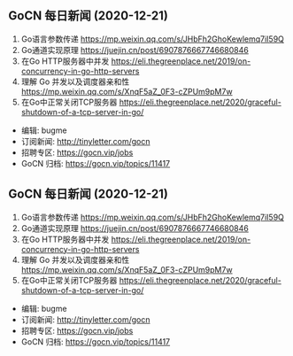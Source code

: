 ## GoCN 每日新闻 (2020-12-21)

1. Go语言参数传递 https://mp.weixin.qq.com/s/JHbFh2GhoKewlemq7iI59Q
2. Go通道实现原理 https://juejin.cn/post/6907876667746680846
3. 在Go HTTP服务器中并发 https://eli.thegreenplace.net/2019/on-concurrency-in-go-http-servers
4. 理解 Go 并发以及调度器亲和性 https://mp.weixin.qq.com/s/XnqF5aZ_0F3-cZPUm9pM7w
5. 在Go中正常关闭TCP服务器 https://eli.thegreenplace.net/2020/graceful-shutdown-of-a-tcp-server-in-go/

* 编辑: bugme
* 订阅新闻: http://tinyletter.com/gocn
* 招聘专区: https://gocn.vip/jobs
* GoCN 归档: https://gocn.vip/topics/11417

## GoCN 每日新闻 (2020-12-21)

1. Go语言参数传递 https://mp.weixin.qq.com/s/JHbFh2GhoKewlemq7iI59Q
2. Go通道实现原理 https://juejin.cn/post/6907876667746680846
3. 在Go HTTP服务器中并发 https://eli.thegreenplace.net/2019/on-concurrency-in-go-http-servers
4. 理解 Go 并发以及调度器亲和性 https://mp.weixin.qq.com/s/XnqF5aZ_0F3-cZPUm9pM7w
5. 在Go中正常关闭TCP服务器 https://eli.thegreenplace.net/2020/graceful-shutdown-of-a-tcp-server-in-go/

* 编辑: bugme
* 订阅新闻: http://tinyletter.com/gocn
* 招聘专区: https://gocn.vip/jobs
* GoCN 归档: https://gocn.vip/topics/11417
